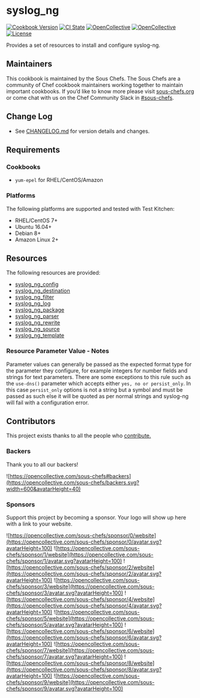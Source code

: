 # syslog_ng

[![Cookbook Version](https://img.shields.io/cookbook/v/syslog_ng.svg?style=flat)](https://supermarket.chef.io/cookbooks/syslog_ng)
[![CI State](https://github.com/sous-chefs/syslog_ng/workflows/ci/badge.svg)](https://github.com/sous-chefs/syslog_ng/actions?query=workflow%3Aci)
[![OpenCollective](https://opencollective.com/sous-chefs/backers/badge.svg)](#backers)
[![OpenCollective](https://opencollective.com/sous-chefs/sponsors/badge.svg)](#sponsors)
[![License](https://img.shields.io/badge/License-Apache%202.0-green.svg)](https://opensource.org/licenses/Apache-2.0)

Provides a set of resources to install and configure syslog-ng.

## Maintainers

This cookbook is maintained by the Sous Chefs. The Sous Chefs are a community of Chef cookbook maintainers working together to maintain important cookbooks. If you’d like to know more please visit [sous-chefs.org](https://sous-chefs.org/) or come chat with us on the Chef Community Slack in [#sous-chefs](https://chefcommunity.slack.com/messages/C2V7B88SF).

## Change Log

- See [CHANGELOG.md](/CHANGELOG.md) for version details and changes.

## Requirements

### Cookbooks

- `yum-epel` for RHEL/CentOS/Amazon

### Platforms

The following platforms are supported and tested with Test Kitchen:

- RHEL/CentOS 7+
- Ubuntu 16.04+
- Debian 8+
- Amazon Linux 2+

## Resources

The following resources are provided:

- [syslog_ng_config](documentation/syslog_ng_config.md)
- [syslog_ng_destination](documentation/syslog_ng_destination.md)
- [syslog_ng_filter](documentation/syslog_ng_filter.md)
- [syslog_ng_log](documentation/syslog_ng_log.md)
- [syslog_ng_package](documentation/syslog_ng_package.md)
- [syslog_ng_parser](documentation/syslog_ng_parser.md)
- [syslog_ng_rewrite](documentation/syslog_ng_rewrite.md)
- [syslog_ng_source](documentation/syslog_ng_source.md)
- [syslog_ng_template](documentation/syslog_ng_template.md)

### Resource Parameter Value - Notes

Parameter values can generally be passed as the expected format type for the parameter they configure, for example integers for number fields and strings for text parameters.
There are some exceptions to this rule such as the `use-dns()` parameter which accepts either `yes, no or persist_only`. In this case `persist_only` options is not a string but a symbol and must be passed as such else it will be quoted as per normal strings and syslog-ng will fail with a configuration error.

## Contributors

This project exists thanks to all the people who [contribute.](https://opencollective.com/sous-chefs/contributors.svg?width=890&button=false)

### Backers

Thank you to all our backers!

![https://opencollective.com/sous-chefs#backers](https://opencollective.com/sous-chefs/backers.svg?width=600&avatarHeight=40)

### Sponsors

Support this project by becoming a sponsor. Your logo will show up here with a link to your website.

![https://opencollective.com/sous-chefs/sponsor/0/website](https://opencollective.com/sous-chefs/sponsor/0/avatar.svg?avatarHeight=100)
![https://opencollective.com/sous-chefs/sponsor/1/website](https://opencollective.com/sous-chefs/sponsor/1/avatar.svg?avatarHeight=100)
![https://opencollective.com/sous-chefs/sponsor/2/website](https://opencollective.com/sous-chefs/sponsor/2/avatar.svg?avatarHeight=100)
![https://opencollective.com/sous-chefs/sponsor/3/website](https://opencollective.com/sous-chefs/sponsor/3/avatar.svg?avatarHeight=100)
![https://opencollective.com/sous-chefs/sponsor/4/website](https://opencollective.com/sous-chefs/sponsor/4/avatar.svg?avatarHeight=100)
![https://opencollective.com/sous-chefs/sponsor/5/website](https://opencollective.com/sous-chefs/sponsor/5/avatar.svg?avatarHeight=100)
![https://opencollective.com/sous-chefs/sponsor/6/website](https://opencollective.com/sous-chefs/sponsor/6/avatar.svg?avatarHeight=100)
![https://opencollective.com/sous-chefs/sponsor/7/website](https://opencollective.com/sous-chefs/sponsor/7/avatar.svg?avatarHeight=100)
![https://opencollective.com/sous-chefs/sponsor/8/website](https://opencollective.com/sous-chefs/sponsor/8/avatar.svg?avatarHeight=100)
![https://opencollective.com/sous-chefs/sponsor/9/website](https://opencollective.com/sous-chefs/sponsor/9/avatar.svg?avatarHeight=100)
